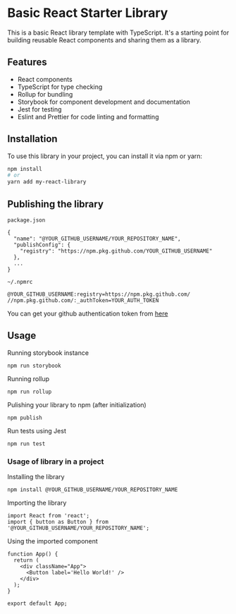 # Basic React Starter Library

This is a basic React library template with TypeScript. It's a starting point for building reusable React components and sharing them as a library.

## Features

- React components
- TypeScript for type checking
- Rollup for bundling
- Storybook for component development and documentation
- Jest for testing
- Eslint and Prettier for code linting and formatting

## Installation

To use this library in your project, you can install it via npm or yarn:

```bash
npm install
# or
yarn add my-react-library
```

## Publishing the library
```package.json```
```
{
  "name": "@YOUR_GITHUB_USERNAME/YOUR_REPOSITORY_NAME",
  "publishConfig": {
    "registry": "https://npm.pkg.github.com/YOUR_GITHUB_USERNAME"
  },
  ...  
}
```
```~/.npmrc```
```registry=https://registry.npmjs.org/
@YOUR_GITHUB_USERNAME:registry=https://npm.pkg.github.com/
//npm.pkg.github.com/:_authToken=YOUR_AUTH_TOKEN
```

You can get your github authentication token from [here](https://github.com/settings/tokens)


## Usage

Running storybook instance
```
npm run storybook
```

Running rollup
```
npm run rollup
```

Pulishing your library to npm (after initialization)

```
npm publish
```

Run tests using Jest

```
npm run test
```

### Usage of library in a project

Installing the library 

```
npm install @YOUR_GITHUB_USERNAME/YOUR_REPOSITORY_NAME
```


Importing the library
```
import React from 'react';
import { button as Button } from '@YOUR_GITHUB_USERNAME/YOUR_REPOSITORY_NAME';
```

Using the imported component 

```
function App() {
  return (
    <div className="App">
      <Button label='Hello World!' />
    </div>
  );
}

export default App;
```
